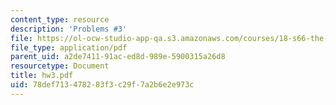 ```yaml
---
content_type: resource
description: 'Problems #3'
file: https://ol-ocw-studio-app-qa.s3.amazonaws.com/courses/18-s66-the-art-of-counting-spring-2003/78def713478283f3c29f7a2b6e2e973c_hw3.pdf
file_type: application/pdf
parent_uid: a2de7411-91ac-ed8d-989e-5900315a26d8
resourcetype: Document
title: hw3.pdf
uid: 78def713-4782-83f3-c29f-7a2b6e2e973c
---
```

